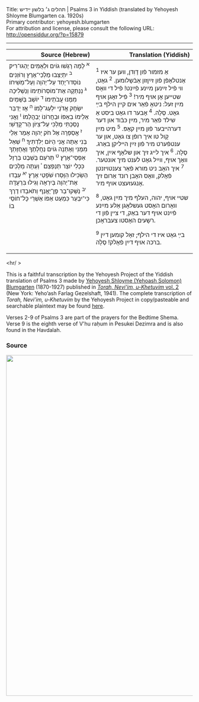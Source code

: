 <html>
<head></head>
<body>
Title: תהלים ג׳ בלשון ײִדיש | Psalms 3 in Yiddish (translated by Yehoyesh Shloyme Blumgarten ca. 1920s)<br />
Primary contributor: yehoyesh.blumgarten<br />
For attribution and license, please consult the following URL: <a href="http://opensiddur.org/?p=15879">http://opensiddur.org/?p=15879</a>
<p />
<hr />

<table style="margin-left: auto;margin-right: auto;" class="draggable">
<thead><tr><th id="x" style="text-align: right;">Source (Hebrew)</th><th style="text-align: right;">Translation (Yiddish)</th></tr></thead>
<tbody>
<tr><td style="vertical-align:top;" width="46%">
<div class="liturgy"><span lang="he">
<sup>א</sup>&nbsp;לָמָּה רָגְשׁוּ גוֹיִם וּלְאֻמִּים יֶהְגּוּ־רִיק׃ <sup>ב</sup>&nbsp;יִתְיַצְּבוּ מַלְכֵי־אֶרֶץ וְרוֹזְנִים נוֹסְדוּ־יָחַד עַל־יְהוָה וְעַל־מְשִׁיחוֹ׃ <sup>ג</sup>&nbsp;נְנַתְּקָה אֶת־מוֹסְרוֹתֵימוֹ וְנַשְׁלִיכָה מִמֶּנּוּ עֲבֹתֵימוֹ׃ <sup>ד</sup>&nbsp;יוֹשֵׁב בַּשָּׁמַיִם יִשְׂחָק אֲדֹנָי יִלְעַג־לָמוֹ׃ <sup>ה</sup>&nbsp;אָז יְדַבֵּר אֵלֵימוֹ בְאַפּוֹ וּבַחֲרוֹנוֹ יְבַהֲלֵמוֹ׃ <sup>ו</sup>&nbsp;וַאֲנִי נָסַכְתִּי מַלְכִּי עַל־צִיּוֹן הַר־קָדְשִׁי׃ <sup>ז</sup>&nbsp;אֲסַפְּרָה אֶל חֹק יְהוָה אָמַר אֵלַי בְּנִי אַתָּה אֲנִי הַיּוֹם יְלִדְתִּיךָ׃ <sup>ח</sup>&nbsp;שְׁאַל מִמֶּנִּי וְאֶתְּנָה גוֹיִם נַחֲלָתֶךָ וַאֲחֻזָּתְךָ אַפְסֵי־אָרֶץ׃ <sup>ט</sup>&nbsp;תְּרֹעֵם בְּשֵׁבֶט בַּרְזֶל כִּכְלִי יוֹצֵר תְּנַפְּצֵם׃ <sup>י</sup>&nbsp;וְעַתָּה מְלָכִים הַשְׂכִּילוּ הִוָּסְרוּ שֹׁפְטֵי אָרֶץ׃ <sup>יא</sup>&nbsp;עִבְדוּ אֶת־יְהוָה בְּיִרְאָה וְגִילוּ בִּרְעָדָה׃ <sup>יב</sup>&nbsp;נַשְּׁקוּ־בַר פֶּן־יֶאֱנַף וְתֹאבְדוּ דֶרֶךְ כִּי־יִבְעַר כִּמְעַט אַפּוֹ אַשְׁרֵי כָּל־חוֹסֵי בוֹ׃
</span></div></td>

<td style="vertical-align:top;" width="53%">
<div class="yiddish"><span lang="he">

<sup>1</sup>&nbsp;אַ מזמור פֿון דָוִדן, װען ער איז אַנטלאָפֿן פֿון זײַןזון אַבֿשָלומען. 
<sup>2</sup>&nbsp;גאָט, װי פֿיל זײַנען מײַנע פֿײַנט!
פֿיל די װאָס שטײען אָן אױף מיר!
<sup>3</sup>&nbsp;פֿיל זאָגן אױף מײַן זעל:
ניטאָ פֿאַר אים קײן הילף בײַ גאָט. סֶלָה. 
<sup>4</sup>&nbsp;אָבער דו גאָט ביסט אַ שילד פֿאַר מיר, 
מײַן כּבֿוד און דער דערהײבער פֿון מײַן קאָפּ. 
<sup>5</sup>&nbsp;מיט מײַן קָול טו איך רופֿן צו גאָט, 
און ער ענטפֿערט מיר פֿון זײַן הײליקן באַרג. סֶלָה. 
<sup>6</sup>&nbsp;איך לײג זיך און שלאָף אײַן, 
איך װאַך אױף, װײַל גאָט לענט מיך אונטער. 
<sup>7</sup>&nbsp;איך האָב ניט מורא פֿאַר צענטױזנטן פֿאָלק, 
װאָס האָבן רונד אַרום זיך אָנגעזעצט אױף מיר.

<sup>8</sup>&nbsp;שטײ אױף, יהוה, העלף מיך מײַן גאָט, 
װאָרום האָסט געשלאָגן אַלע מײַנע פֿײַנט אױף דער באַק, 
די צײן פֿון די רשָעים האָסטו צעבראָכן.

<sup>9</sup>&nbsp;בײַ גאָט איז די הילף;
זאָל קומען דײַן ברכה אױף דײַן פֿאָלק! סֶלָה.
</span></div></td>
</tr>
</tbody></table>

<hr/ >

This is a faithful transcription by the Yehoyesh Project of the Yiddish translation of Psalms 3 made by <a href="http://en.wikipedia.org/wiki/Yehoash_%28Blumgarten%29">Yehoyesh Shloyme (Yehoash Solomon) Blumgarten</a> (1870-1927) published in <em><a href="https://archive.org/details/nybc210565">Torah, Neviʼim, u-Khetuvim</em> vol. 2</a> (New York: Yehoʼash Farlag Gezelshaft, 1941). The complete transcription of <em>Torah, Neviʼim, u-Khetuvim</em> by the Yehoyesh Project in copy/pasteable and searchable plaintext may be found <a href="https://opensiddur.org/keriyat-hatorah/tanakh/yehoyeshs-yiddish-translation-of-the-tanakh/">here</a>.

Verses 2-9 of Psalms 3 are part of the prayers for the Bedtime Shema. Verse 9 is the eighth verse of V'hu raḥum in Pesukei Dezimra and is also found in the Havdalah.

<h3>Source</h3>

<a href="https://archive.org/stream/torahneviimukhet02yeho#page/992/mode/2up"><img src="https://opensiddur.org/wp-content/uploads/2017/07/Psalms-34-Yehoyesh-714x1024.png" alt="" width="640" height="918" class="alignnone size-large wp-image-15880" /></a>
</body>
</html>